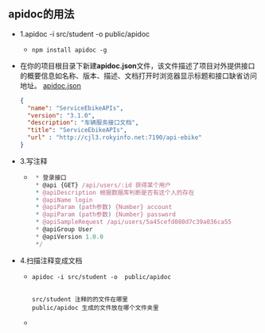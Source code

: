 ## apidoc的用法

+ 1.apidoc -i src/student -o  public/apidoc

  + ```
    npm install apidoc -g
    ```

+ 在你的项目根目录下新建**apidoc.json**文件，该文件描述了项目对外提供接口的概要信息如名称、版本、描述、文档打开时浏览器显示标题和接口缺省访问地址。
   [apidoc.json](http://apidocjs.com/source/example_full/apidoc.json)

  ```json
  {
    "name": "ServiceEbikeAPIs",
    "version": "3.1.0",
    "description": "车辆服务接口文档",
    "title": "ServiceEbikeAPIs",
    "url" : "http://cjl3.rokyinfo.net:7190/api-ebike"
  }
  ```

+ 3.写注释

  + ```js
     * 登录接口
     * @api {GET} /api/users/:id 获得某个用户
     * @apiDescription 根据数据库判断是否有这个人的存在
     * @apiName login
     * @apiParam (path参数) {Number} account
     * @apiParam (path参数) {Number} password
     * @apiSampleRequest /api/users/5a45cefd080d7c39a036ca55
     * @apiGroup User
     * @apiVersion 1.0.0
     */
    ```

+ 4.扫描注释变成文档

  + ```
    apidoc -i src/student -o  public/apidoc
    
    
    src/student 注释的的文件在哪里 
    public/apidoc 生成的文件放在哪个文件夹里
    ```

  + 